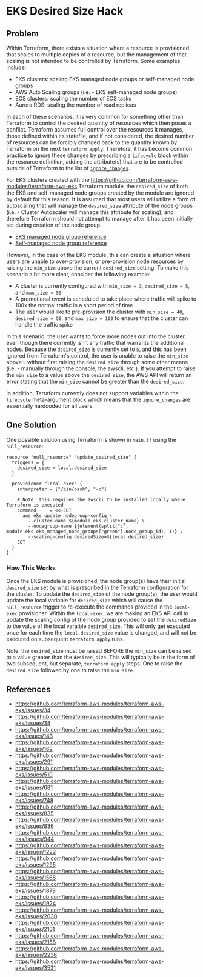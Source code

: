 # EKS Desired Size Hack

## Problem

Within Terraform, there exists a situation where a resource is provisioned that scales to multiple copies of a resource, but the management of that scaling is not intended to be controlled by Terraform. Some examples include:

- EKS clusters: scaling EKS managed node groups or self-managed node groups
- AWS Auto Scaling groups (i.e. - EKS self-managed node groups)
- ECS clusters: scaling the number of ECS tasks
- Aurora RDS: scaling the number of read replicas

In each of these scenarios, it is very common for something other than Terraform to control the desired quantity of resources which then poses a conflict. Terraform assumes full control over the resources it manages, those defined within its statefile, and if not considered, the desired number of resources can be forcibly changed back to the quantity known by Terraform on the next `terraform apply`. Therefore, it has become common practice to ignore these changes by prescribing a `lifecycle` block within the resource definition, adding the attribute(s) that are to be controlled outside of Terraform to the list of [`ignore_changes`](https://developer.hashicorp.com/terraform/language/meta-arguments/lifecycle#ignore_changes).

For EKS clusters created with the https://github.com/terraform-aws-modules/terraform-aws-eks Terraform module, the `desired_size` of both the EKS and self-managed node groups created by the module are ignored by default for this reason. It is assumed that most users will utilize a form of autoscaling that will manage the `desired_size` attribute of the node groups (i.e. - Cluster Autoscaler will manage this attribute for scaling), and therefore Terraform should not attempt to manage after it has been initially set during creation of the node group.

- [EKS managed node group reference](https://github.com/terraform-aws-modules/terraform-aws-eks/blob/ca03fd9ec16f8e6d8440d23adb72cb7c7ba33c56/modules/eks-managed-node-group/main.tf#L383)
- [Self-managed node group reference](https://github.com/terraform-aws-modules/terraform-aws-eks/blob/ca03fd9ec16f8e6d8440d23adb72cb7c7ba33c56/modules/self-managed-node-group/main.tf#L673)

However, in the case of the EKS module, this can create a situation where users are unable to over-provision, or pre-provision node resources by raising the `min_size` above the current `desired_size` setting. To make this scenario a bit more clear, consider the following example:

- A cluster is currently configured with `min_size = 3`, `desired_size = 5`, and `max_size = 50`
- A promotional event is scheduled to take place where traffic will spike to 100x the normal traffic in a short period of time
- The user would like to pre-provision the cluster with `min_size = 40`, `desired_size = 50`, and `max_size = 100` to ensure that the cluster can handle the traffic spike

In this scenario, the user wants to force more nodes out into the cluster, even though there currently isn't any traffic that warrants the additional nodes. Because the `desired_size` is currently set to `5`, and this has been ignored from Terraform's control, the user is unable to raise the `min_size` above `5` without first raising the `desired_size` through some other means (i.e. - manually through the console, the awscli, etc.). If you attempt to raise the `min_size` to a value above the `desired_size`, the AWS API will return an error stating that the `min_size` cannot be greater than the `desired_size`.

In addition, Terraform currently does not support variables within the [`lifecycle` meta-argument block](https://github.com/hashicorp/terraform/issues/3116) which means that the `ignore_changes` are essentially hardcoded for all users.

## One Solution

One possible solution using Terraform is shown in `main.tf` using the `null_resource`:


```hcl
resource "null_resource" "update_desired_size" {
  triggers = {
    desired_size = local.desired_size
  }

  provisioner "local-exec" {
    interpreter = ["/bin/bash", "-c"]

    # Note: this requires the awscli to be installed locally where Terraform is executed
    command     = <<-EOT
      aws eks update-nodegroup-config \
        --cluster-name ${module.eks.cluster_name} \
        --nodegroup-name ${element(split(":", module.eks.eks_managed_node_groups["green"].node_group_id), 1)} \
        --scaling-config desiredSize=${local.desired_size}
    EOT
  }
}
```

### How This Works

Once the EKS module is provisioned, the node group(s) have their initial `desired_size` set by what is prescribed in the Terraform configuration for the cluster. To update the `desired_size` of the node group(s), the user would update the local variable for `desired_size` which will cause the `null_resource` trigger to re-execute the commands provided in the `local-exec` provisioner. Within the `local-exec`, we are making an EKS API call to update the scaling config of the node group provided to set the `desiredSize` to the value of the local varaible `desired_size`. This will only get executed once for each time the `local.desired_size` value is changed, and will not be executed on subsequent `terraform apply` runs.

Note: the `desired_size` must be raised BEFORE the `min_size` can be raised to a value greater than the `desired_size`. This will typically be in the form of two subsequent, but separate, `terraform apply` steps. One to raise the `desired_size` followed by one to raise the `min_size`.

## References

- https://github.com/terraform-aws-modules/terraform-aws-eks/issues/34
- https://github.com/terraform-aws-modules/terraform-aws-eks/issues/38
- https://github.com/terraform-aws-modules/terraform-aws-eks/issues/143
- https://github.com/terraform-aws-modules/terraform-aws-eks/issues/162
- https://github.com/terraform-aws-modules/terraform-aws-eks/issues/291
- https://github.com/terraform-aws-modules/terraform-aws-eks/issues/510
- https://github.com/terraform-aws-modules/terraform-aws-eks/issues/681
- https://github.com/terraform-aws-modules/terraform-aws-eks/issues/748
- https://github.com/terraform-aws-modules/terraform-aws-eks/issues/835
- https://github.com/terraform-aws-modules/terraform-aws-eks/issues/836
- https://github.com/terraform-aws-modules/terraform-aws-eks/issues/944
- https://github.com/terraform-aws-modules/terraform-aws-eks/issues/1222
- https://github.com/terraform-aws-modules/terraform-aws-eks/issues/1295
- https://github.com/terraform-aws-modules/terraform-aws-eks/issues/1568
- https://github.com/terraform-aws-modules/terraform-aws-eks/issues/1879
- https://github.com/terraform-aws-modules/terraform-aws-eks/issues/1924
- https://github.com/terraform-aws-modules/terraform-aws-eks/issues/2030
- https://github.com/terraform-aws-modules/terraform-aws-eks/issues/2151
- https://github.com/terraform-aws-modules/terraform-aws-eks/issues/2158
- https://github.com/terraform-aws-modules/terraform-aws-eks/issues/2236
- https://github.com/terraform-aws-modules/terraform-aws-eks/issues/3521
